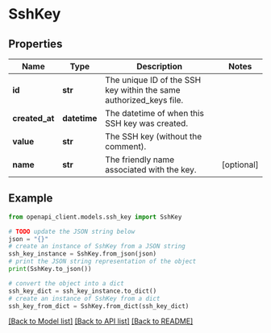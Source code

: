 # SshKey


## Properties

Name | Type | Description | Notes
------------ | ------------- | ------------- | -------------
**id** | **str** | The unique ID of the SSH key within the same authorized_keys file. | 
**created_at** | **datetime** | The datetime of when this SSH key was created. | 
**value** | **str** | The SSH key (without the comment). | 
**name** | **str** | The friendly name associated with the key. | [optional] 

## Example

```python
from openapi_client.models.ssh_key import SshKey

# TODO update the JSON string below
json = "{}"
# create an instance of SshKey from a JSON string
ssh_key_instance = SshKey.from_json(json)
# print the JSON string representation of the object
print(SshKey.to_json())

# convert the object into a dict
ssh_key_dict = ssh_key_instance.to_dict()
# create an instance of SshKey from a dict
ssh_key_from_dict = SshKey.from_dict(ssh_key_dict)
```
[[Back to Model list]](../README.md#documentation-for-models) [[Back to API list]](../README.md#documentation-for-api-endpoints) [[Back to README]](../README.md)


